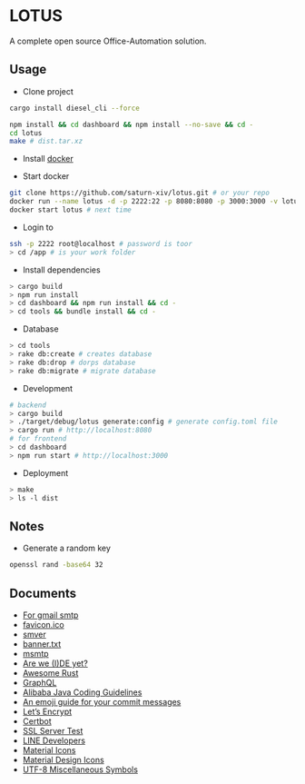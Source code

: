 # LOTUS

A complete open source Office-Automation solution.

## Usage

-   Clone project

```bash
cargo install diesel_cli --force

npm install && cd dashboard && npm install --no-save && cd -
cd lotus
make # dist.tar.xz
```

-   Install [docker](doc/DOCKER.md)

-   Start docker

```bash
git clone https://github.com/saturn-xiv/lotus.git # or your repo
docker run --name lotus -d -p 2222:22 -p 8080:8080 -p 3000:3000 -v lotus:/app chonglou/lotus:latest # ONLY FOR FIRST TIME
docker start lotus # next time
```

-   Login to

```bash
ssh -p 2222 root@localhost # password is toor
> cd /app # is your work folder
```

-   Install dependencies

```bash
> cargo build
> npm run install
> cd dashboard && npm run install && cd -
> cd tools && bundle install && cd -
```

-   Database

```bash
> cd tools
> rake db:create # creates database
> rake db:drop # dorps database
> rake db:migrate # migrate database
```

-   Development

```bash
# backend
> cargo build
> ./target/debug/lotus generate:config # generate config.toml file
> cargo run # http://localhost:8080
# for frontend
> cd dashboard
> npm run start # http://localhost:3000
```

-   Deployment

```bash
> make
> ls -l dist
```

## Notes

-   Generate a random key

```bash
openssl rand -base64 32
```

## Documents

-   [For gmail smtp](http://stackoverflow.com/questions/20337040/gmail-smtp-debug-error-please-log-in-via-your-web-browser)
-   [favicon.ico](http://icoconvert.com/)
-   [smver](http://semver.org/)
-   [banner.txt](http://patorjk.com/software/taag/)
-   [msmtp](https://wiki.archlinux.org/index.php/msmtp)
-   [Are we (I)DE yet?](https://areweideyet.com/)
-   [Awesome Rust](https://github.com/rust-unofficial/awesome-rust)
-   [GraphQL](https://graphql.org/learn/)
-   [Alibaba Java Coding Guidelines](https://github.com/alibaba/p3c)
-   [An emoji guide for your commit messages](https://gitmoji.carloscuesta.me/)
-   [Let’s Encrypt](https://letsencrypt.org/)
-   [Certbot](https://certbot.eff.org/)
-   [SSL Server Test](https://www.ssllabs.com/ssltest/index.html)
-   [LINE Developers](https://developers.line.me/en/)
-   [Material Icons](https://material.io/tools/icons/?style=baseline)
-   [Material Design Icons](https://materialdesignicons.com/)
-   [UTF-8 Miscellaneous Symbols](https://www.w3schools.com/charsets/ref_utf_misc_symbols.asp)
